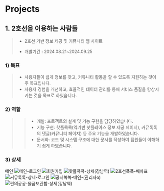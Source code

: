 # Projects

## 1. 2호선을 이용하는 사람들
> - 2호선 기반 정보 제공 및 커뮤니티 웹 사이트
>
> - 개발기간 : 2024.08.21~2024.09.25
>
### 1) 목표
> - 사용자들이 쉽게 정보를 찾고, 커뮤니티 활동을 할 수 있도록 지원하는 것이 주 목표입니다.
> - 사용자 경험을 개선하고, 효율적인 데이터 관리를 통해 서비스 품질을 향상시키는 것을 목표로 하였습니다.
>
### 2) 역할
>> - 개발: 프로젝트의 설계 및 기능 구현을 담당하였습니다.
>> - 기능 구현: 핫플콕콕(역기반 핫플레이스 정보 제공 페이지), 커뮤톡톡의 댓글(커뮤니티 페이지) 등 주요 기능을 개발하였습니다.
>> - 문서화: 코드 및 시스템 구조에 대한 문서를 작성하여 팀원들이 이해하기 쉽게 하였습니다.
>

### 3) 상세
메인
![메인-로그인](https://github.com/user-attachments/assets/18fe98f3-09f1-48e8-8021-8be146ac52bb)
![회원가입](https://github.com/user-attachments/assets/54909ec1-feeb-4e2f-9dd8-92bde98c1a28)
![핫플콕콕-상세(강남역)](https://github.com/user-attachments/assets/c1b2bc92-9d88-48a5-b7ff-20f88acac9ce)
![2호선폭폭-배차표](https://github.com/user-attachments/assets/c19b8caf-4a10-4c15-9138-f93748b56c8a)
![커뮤톡톡-상세-로그인](https://github.com/user-attachments/assets/a87f9f3b-5277-4f3e-83f2-375b4a743f8d)
![공지쏙쏙-메인-(관리자o)](https://github.com/user-attachments/assets/8b61bb53-43fc-4962-ad7f-f3a2b60010a7)
![편의공공-물품보관함-상세(강남역)](https://github.com/user-attachments/assets/a47959ca-552b-4549-a724-3bc901e0bbe6)
